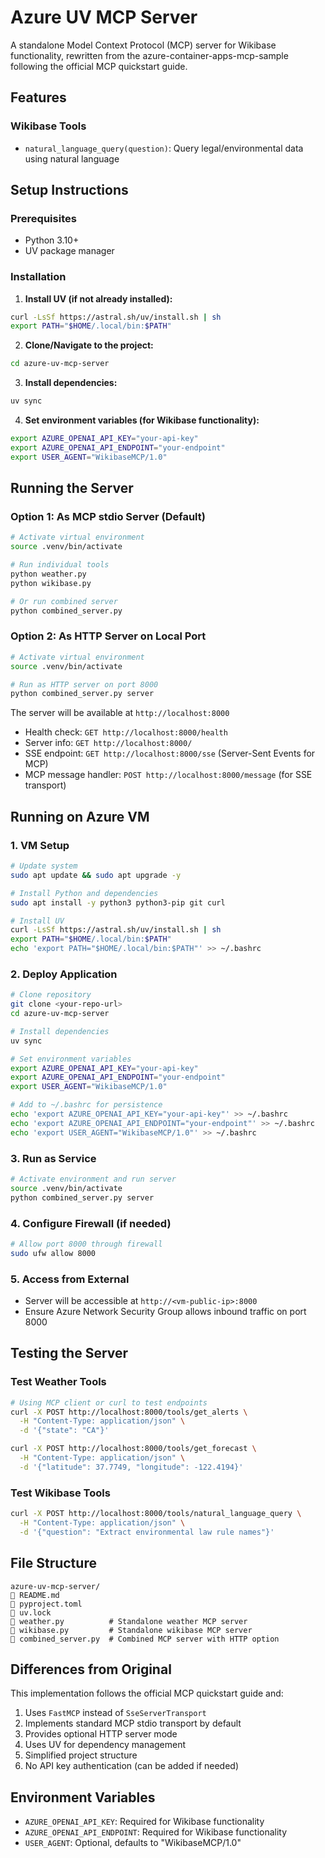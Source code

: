 # Azure UV MCP Server

A standalone Model Context Protocol (MCP) server for Wikibase functionality, rewritten from the azure-container-apps-mcp-sample following the official MCP quickstart guide.

## Features

### Wikibase Tools  
- `natural_language_query(question)`: Query legal/environmental data using natural language

## Setup Instructions

### Prerequisites
- Python 3.10+
- UV package manager

### Installation

1. **Install UV (if not already installed):**
```bash
curl -LsSf https://astral.sh/uv/install.sh | sh
export PATH="$HOME/.local/bin:$PATH"
```

2. **Clone/Navigate to the project:**
```bash
cd azure-uv-mcp-server
```

3. **Install dependencies:**
```bash
uv sync
```

4. **Set environment variables (for Wikibase functionality):**
```bash
export AZURE_OPENAI_API_KEY="your-api-key"
export AZURE_OPENAI_API_ENDPOINT="your-endpoint"
export USER_AGENT="WikibaseMCP/1.0"
```

## Running the Server

### Option 1: As MCP stdio Server (Default)
```bash
# Activate virtual environment
source .venv/bin/activate

# Run individual tools
python weather.py
python wikibase.py

# Or run combined server
python combined_server.py
```

### Option 2: As HTTP Server on Local Port
```bash
# Activate virtual environment
source .venv/bin/activate

# Run as HTTP server on port 8000
python combined_server.py server
```

The server will be available at `http://localhost:8000`

- Health check: `GET http://localhost:8000/health`
- Server info: `GET http://localhost:8000/`
- SSE endpoint: `GET http://localhost:8000/sse` (Server-Sent Events for MCP)
- MCP message handler: `POST http://localhost:8000/message` (for SSE transport)

## Running on Azure VM

### 1. VM Setup
```bash
# Update system
sudo apt update && sudo apt upgrade -y

# Install Python and dependencies
sudo apt install -y python3 python3-pip git curl

# Install UV
curl -LsSf https://astral.sh/uv/install.sh | sh
export PATH="$HOME/.local/bin:$PATH"
echo 'export PATH="$HOME/.local/bin:$PATH"' >> ~/.bashrc
```

### 2. Deploy Application
```bash
# Clone repository
git clone <your-repo-url>
cd azure-uv-mcp-server

# Install dependencies
uv sync

# Set environment variables
export AZURE_OPENAI_API_KEY="your-api-key"
export AZURE_OPENAI_API_ENDPOINT="your-endpoint"
export USER_AGENT="WikibaseMCP/1.0"

# Add to ~/.bashrc for persistence
echo 'export AZURE_OPENAI_API_KEY="your-api-key"' >> ~/.bashrc
echo 'export AZURE_OPENAI_API_ENDPOINT="your-endpoint"' >> ~/.bashrc
echo 'export USER_AGENT="WikibaseMCP/1.0"' >> ~/.bashrc
```

### 3. Run as Service
```bash
# Activate environment and run server
source .venv/bin/activate
python combined_server.py server
```

### 4. Configure Firewall (if needed)
```bash
# Allow port 8000 through firewall
sudo ufw allow 8000
```

### 5. Access from External
- Server will be accessible at `http://<vm-public-ip>:8000`
- Ensure Azure Network Security Group allows inbound traffic on port 8000

## Testing the Server

### Test Weather Tools
```bash
# Using MCP client or curl to test endpoints
curl -X POST http://localhost:8000/tools/get_alerts \
  -H "Content-Type: application/json" \
  -d '{"state": "CA"}'

curl -X POST http://localhost:8000/tools/get_forecast \
  -H "Content-Type: application/json" \
  -d '{"latitude": 37.7749, "longitude": -122.4194}'
```

### Test Wikibase Tools
```bash
curl -X POST http://localhost:8000/tools/natural_language_query \
  -H "Content-Type: application/json" \
  -d '{"question": "Extract environmental law rule names"}'
```

## File Structure
```
azure-uv-mcp-server/
   README.md
   pyproject.toml
   uv.lock
   weather.py          # Standalone weather MCP server
   wikibase.py         # Standalone wikibase MCP server
   combined_server.py  # Combined MCP server with HTTP option
```

## Differences from Original

This implementation follows the official MCP quickstart guide and:

1. Uses `FastMCP` instead of `SseServerTransport`
2. Implements standard MCP stdio transport by default
3. Provides optional HTTP server mode
4. Uses UV for dependency management
5. Simplified project structure
6. No API key authentication (can be added if needed)

## Environment Variables

- `AZURE_OPENAI_API_KEY`: Required for Wikibase functionality
- `AZURE_OPENAI_API_ENDPOINT`: Required for Wikibase functionality  
- `USER_AGENT`: Optional, defaults to "WikibaseMCP/1.0"